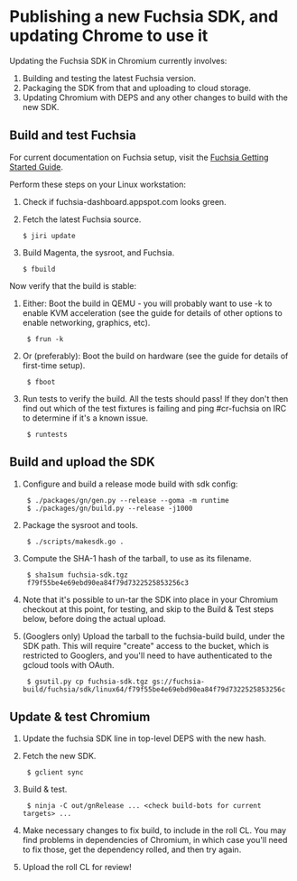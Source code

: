 # Publishing a new Fuchsia SDK, and updating Chrome to use it

Updating the Fuchsia SDK in Chromium currently involves:
1. Building and testing the latest Fuchsia version.
0. Packaging the SDK from that and uploading to cloud storage.
0. Updating Chromium with DEPS and any other changes to build with the new SDK.

## Build and test Fuchsia

For current documentation on Fuchsia setup, visit the [Fuchsia Getting Started Guide](https://fuchsia.googlesource.com/docs/+/HEAD/getting_started.md).

Perform these steps on your Linux workstation:
1. Check if fuchsia-dashboard.appspot.com looks green.
0. Fetch the latest Fuchsia source.

       $ jiri update

0. Build Magenta, the sysroot, and Fuchsia.

       $ fbuild

Now verify that the build is stable:

1. Either: Boot the build in QEMU - you will probably want to use -k to enable KVM acceleration (see the guide for details of other options to enable networking, graphics, etc).

        $ frun -k

0. Or (preferably): Boot the build on hardware (see the guide for details of first-time setup).

        $ fboot

0. Run tests to verify the build. All the tests should pass! If they don't then find out which of the test fixtures is failing and ping #cr-fuchsia on IRC to determine if it's a known issue. 

        $ runtests

## Build and upload the SDK
1. Configure and build a release mode build with sdk config:

        $ ./packages/gn/gen.py --release --goma -m runtime
        $ ./packages/gn/build.py --release -j1000

0. Package the sysroot and tools.

        $ ./scripts/makesdk.go .

0. Compute the SHA-1 hash of the tarball, to use as its filename.

        $ sha1sum fuchsia-sdk.tgz
        f79f55be4e69ebd90ea84f79d7322525853256c3

0. Note that it's possible to un-tar the SDK into place in your Chromium checkout at this point, for testing, and skip to the Build & Test steps below, before doing the actual upload.

0. (Googlers only) Upload the tarball to the fuchsia-build build, under the SDK path. This will require "create" access to the bucket, which is restricted to Googlers, and you'll need to have authenticated to the gcloud tools with OAuth.

        $ gsutil.py cp fuchsia-sdk.tgz gs://fuchsia-build/fuchsia/sdk/linux64/f79f55be4e69ebd90ea84f79d7322525853256c

## Update & test Chromium

1. Update the fuchsia SDK line in top-level DEPS with the new hash.

0. Fetch the new SDK.

        $ gclient sync

0. Build & test.

        $ ninja -C out/gnRelease ... <check build-bots for current targets> ...

0. Make necessary changes to fix build, to include in the roll CL.  You may find problems in dependencies of Chromium, in which case you'll need to fix those, get the dependency rolled, and then try again.

0. Upload the roll CL for review!
